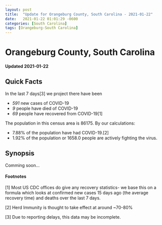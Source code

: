 ```yaml
---
layout: post
title:  "Update for Orangeburg County, South Carolina - 2021-01-22"
date:   2021-01-22 01:01:29 -0600
categories: [South Carolina]
tags: [Orangeburg-South Carolina]
---
```


# Orangeburg County, South Carolina
#### Updated 2021-01-22

## Quick Facts

In the last 7 days[3] we project there have been
- *591* new cases of COVID-19
- *9* people have died of COVID-19
- *69* people have recovered from COVID-19[1]

The population in this census area is 86175. By our calculations:
- 7.88% of the population have had COVID-19.[2]
- 1.92% of the population or 1658.0 people are actively fighting the virus.

## Synopsis

Comming soon...


#### Footnotes

[1] Most US CDC offices do give any recovery statistics- we base this on a formula which looks at confirmed new cases
15 days ago (the average recovery time) and deaths over the last 7 days.

[2] Herd Immunity is thought to take effect at around ~70-80%

[3] Due to reporting delays, this data may be incomplete.
 
    